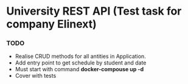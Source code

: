 
# University REST API  (Test task for company Elinext)

### TODO

* Realise CRUD methods for all antities in Application.
* Add entry point to get schedule by student and date
* Must start with command **docker-compouse up -d**
* Cover with tests

